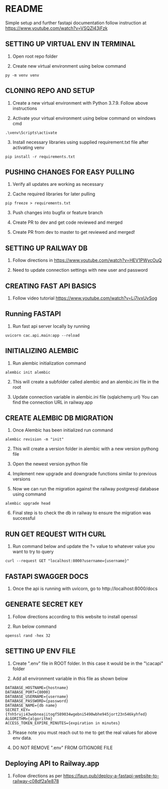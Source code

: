 # README

Simple setup and further fastapi documentation follow instruction at 
https://www.youtube.com/watch?v=VSQZl43jFzk

## SETTING UP VIRTUAL ENV IN TERMINAL
1. Open root repo folder

2. Create new virtual environment using below command
```
py -m venv venv
```

## CLONING REPO AND SETUP
1. Create a new virtual environment with Python 3.7.9. Follow above instructions

2. Activate your virtual environment using below command on windows cmd
```
.\venv\Scripts\activate
```
3. Install necessary libraries using supplied requirement.txt file after activating venv
```
pip install -r requirements.txt
```

## PUSHING CHANGES FOR EASY PULLING
1. Verify all updates are working as necessary

2. Cache required libraries for later pulling
```
pip freeze > requirements.txt
```
3. Push changes into bugfix or feature branch

4. Create PR to dev and get code reviewed and merged

5. Create PR from dev to master to get reviewed and merged!

## SETTING UP RAILWAY DB
1. Follow directions in https://www.youtube.com/watch?v=HEV1PWycOuQ

2. Need to update connection settings with new user and password

## CREATING FAST API BASICS
1. Follow video tutorial https://www.youtube.com/watch?v=Lj7ivxUvSog

## Running FASTAPI
1. Run fast api server locally by running 
```
uvicorn cac.api.main:app --reload 
```

## INITIALIZING ALEMBIC 
1. Run alembic initialization command
```
alembic init alembic
```

2. This will create a subfolder called alembic and an alembic.ini file in the root

3. Update connection variable in alembic.ini file (sqlalchemy.url) You can find the connection URL in railway.app

## CREATE ALEMBIC DB MIGRATION
1. Once Alembic has been initialized run command
```
alembic revision -m "init"
```

2. This will create a version folder in alembic with a new version pythong file

3. Open the newest version python file

4. Implement new upgrade and downgrade functions similar to previous versions

5. Now we can run the migration against the railway postgresql database using command 
```
alembic upgrade head
```

6. Final step is to check the db in railway to ensure the migration was successful

## RUN GET REQUEST WITH CURL
1. Run command below and update the ?= value to whatever value you want to try to query
```
curl --request GET "localhost:8000?username={username}"
```

## FASTAPI SWAGGER DOCS
1. Once the api is running with uvicorn, go to http://localhost:8000/docs

## GENERATE SECRET KEY
1. Follow directions according to this website to install openssl

2. Run below command
```
openssl rand -hex 32
```

## SETTING UP ENV FILE
1. Create ".env" file in ROOT folder. In this case it would be in the "\cacapi" folder

2. Add all environment variable in this file as shown below
```
DATABASE_HOSTNAME={hostname}
DATABASE_PORT={8000}
DATABASE_USERNAME={username}
DATABASE_PASSWORD={password}
DATABASE_NAME={db name}
SECRET_KEY={fnh5ruji43wobneajitogf589034wgebni5490wbhe945jort23n546kyhfed}
ALGORITHM={algorithm}
ACCESS_TOKEN_EXPIRE_MINUTES={expiration in minutes}
```

3. Please note you must reach out to me to get the real values for above env data.

4. DO NOT REMOVE ".env" FROM GITIGNORE FILE

## Deploying API to Railway.app
1. Follow directions as per https://faun.pub/deploy-a-fastapi-website-to-railway-c08df2a1e878

